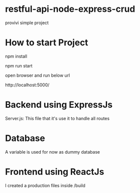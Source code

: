 # restful-api-node-express-crud

provivi simple project

# How to start Project

npm install

npm run start

open browser and run below url

http://localhost:5000/

# Backend using ExpressJs

Server.js: This file that it's use it to handle all routes

# Database

A variable is used for now as dummy database

# Frontend using ReactJs

I created a production files inside /build
